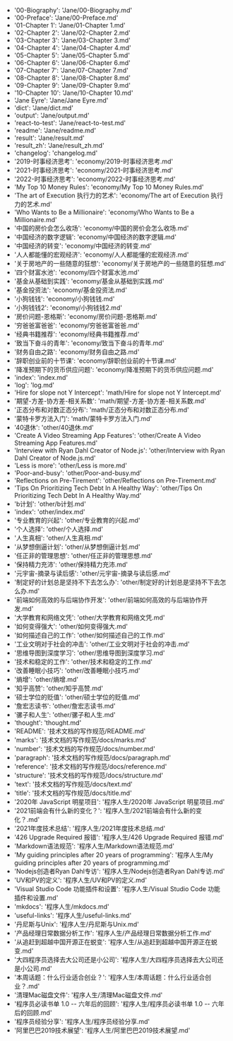 - '00-Biography': 'Jane/00-Biography.md'
- '00-Preface': 'Jane/00-Preface.md'
- '01-Chapter 1': 'Jane/01-Chapter 1.md'
- '02-Chapter 2': 'Jane/02-Chapter 2.md'
- '03-Chapter 3': 'Jane/03-Chapter 3.md'
- '04-Chapter 4': 'Jane/04-Chapter 4.md'
- '05-Chapter 5': 'Jane/05-Chapter 5.md'
- '06-Chapter 6': 'Jane/06-Chapter 6.md'
- '07-Chapter 7': 'Jane/07-Chapter 7.md'
- '08-Chapter 8': 'Jane/08-Chapter 8.md'
- '09-Chapter 9': 'Jane/09-Chapter 9.md'
- '10-Chapter 10': 'Jane/10-Chapter 10.md'
- 'Jane Eyre': 'Jane/Jane Eyre.md'
- 'dict': 'Jane/dict.md'
- 'output': 'Jane/output.md'
- 'react-to-test': 'Jane/react-to-test.md'
- 'readme': 'Jane/readme.md'
- 'result': 'Jane/result.md'
- 'result_zh': 'Jane/result_zh.md'
- 'changelog': 'changelog.md'
- '2019-时事经济思考': 'economy/2019-时事经济思考.md'
- '2021-时事经济思考': 'economy/2021-时事经济思考.md'
- '2022-时事经济思考': 'economy/2022-时事经济思考.md'
- 'My Top 10 Money Rules': 'economy/My Top 10 Money Rules.md'
- 'The art of Execution 执行力的艺术': 'economy/The art of Execution 执行力的艺术.md'
- 'Who Wants to Be a Millionaire': 'economy/Who Wants to Be a Millionaire.md'
- '中国的房价会怎么收场': 'economy/中国的房价会怎么收场.md'
- '中国经济的数字逻辑': 'economy/中国经济的数字逻辑.md'
- '中国经济的转变': 'economy/中国经济的转变.md'
- '人人都能懂的宏观经济': 'economy/人人都能懂的宏观经济.md'
- '关于房地产的一些随意的狂想': 'economy/关于房地产的一些随意的狂想.md'
- '四个财富水池': 'economy/四个财富水池.md'
- '基金从基础到实践': 'economy/基金从基础到实践.md'
- '基金投资法': 'economy/基金投资法.md'
- '小狗钱钱': 'economy/小狗钱钱.md'
- '小狗钱钱2': 'economy/小狗钱钱2.md'
- '房价问题-恩格斯': 'economy/房价问题-恩格斯.md'
- '穷爸爸富爸爸': 'economy/穷爸爸富爸爸.md'
- '经典书籍推荐': 'economy/经典书籍推荐.md'
- '致当下奋斗的青年': 'economy/致当下奋斗的青年.md'
- '财务自由之路': 'economy/财务自由之路.md'
- '辞职创业前的十节课': 'economy/辞职创业前的十节课.md'
- '降准预期下的货币供应问题': 'economy/降准预期下的货币供应问题.md'
- 'index': 'index.md'
- 'log': 'log.md'
- 'Hire for slope not Y Intercept': 'math/Hire for slope not Y Intercept.md'
- '期望-方差-协方差-相关系数': 'math/期望-方差-协方差-相关系数.md'
- '正态分布和对数正态分布': 'math/正态分布和对数正态分布.md'
- '蒙特卡罗方法入门': 'math/蒙特卡罗方法入门.md'
- '40退休': 'other/40退休.md'
- 'Create A Video Streaming App Features': 'other/Create A Video Streaming App Features.md'
- 'Interview with Ryan Dahl Creator of Node.js': 'other/Interview with Ryan Dahl Creator of Node.js.md'
- 'Less is more': 'other/Less is more.md'
- 'Poor-and-busy': 'other/Poor-and-busy.md'
- 'Reflections on Pre-Tirement': 'other/Reflections on Pre-Tirement.md'
- 'Tips On Prioritizing Tech Debt In A Healthy Way': 'other/Tips On Prioritizing Tech Debt In A Healthy Way.md'
- 'b计划': 'other/b计划.md'
- 'index': 'other/index.md'
- '专业教育的兴起': 'other/专业教育的兴起.md'
- '个人选择': 'other/个人选择.md'
- '人生真相': 'other/人生真相.md'
- '从梦想倒逼计划': 'other/从梦想倒逼计划.md'
- '任正非的管理思想': 'other/任正非的管理思想.md'
- '保持精力充沛': 'other/保持精力充沛.md'
- '元宇宙-摘录与读后感': 'other/元宇宙-摘录与读后感.md'
- '制定好的计划总是坚持不下去怎么办': 'other/制定好的计划总是坚持不下去怎么办.md'
- '前端如何高效的与后端协作开发': 'other/前端如何高效的与后端协作开发.md'
- '大学教育和网络文凭': 'other/大学教育和网络文凭.md'
- '如何变得强大': 'other/如何变得强大.md'
- '如何描述自己的工作': 'other/如何描述自己的工作.md'
- '工业文明对于社会的冲击': 'other/工业文明对于社会的冲击.md'
- '思维导图到深度学习': 'other/思维导图到深度学习.md'
- '技术和稳定的工作': 'other/技术和稳定的工作.md'
- '改善睡眠小技巧': 'other/改善睡眠小技巧.md'
- '熵增': 'other/熵增.md'
- '知乎高赞': 'other/知乎高赞.md'
- '硕士学位的贬值': 'other/硕士学位的贬值.md'
- '詹宏志读书': 'other/詹宏志读书.md'
- '骡子和人生': 'other/骡子和人生.md'
- 'thought': 'thought.md'
- 'README': '技术文档的写作规范/README.md'
- 'marks': '技术文档的写作规范/docs/marks.md'
- 'number': '技术文档的写作规范/docs/number.md'
- 'paragraph': '技术文档的写作规范/docs/paragraph.md'
- 'reference': '技术文档的写作规范/docs/reference.md'
- 'structure': '技术文档的写作规范/docs/structure.md'
- 'text': '技术文档的写作规范/docs/text.md'
- 'title': '技术文档的写作规范/docs/title.md'
- '2020年 JavaScript 明星项目': '程序人生/2020年 JavaScript 明星项目.md'
- '2021前端会有什么新的变化？': '程序人生/2021前端会有什么新的变化？.md'
- '2021年度技术总结': '程序人生/2021年度技术总结.md'
- '426 Upgrade Required 报错': '程序人生/426 Upgrade Required 报错.md'
- 'Markdown语法规范': '程序人生/Markdown语法规范.md'
- 'My guiding principles after 20 years of programming': '程序人生/My guiding principles after 20 years of programming.md'
- 'Nodejs创造者Ryan Dahl专访': '程序人生/Nodejs创造者Ryan Dahl专访.md'
- 'UV和PV的定义': '程序人生/UV和PV的定义.md'
- 'Visual Studio Code 功能插件和设置': '程序人生/Visual Studio Code 功能插件和设置.md'
- 'mkdocs': '程序人生/mkdocs.md'
- 'useful-links': '程序人生/useful-links.md'
- '丹尼斯与Unix': '程序人生/丹尼斯与Unix.md'
- '产品经理日常数据分析工作': '程序人生/产品经理日常数据分析工作.md'
- '从追赶到超越中国开源正在蜕变': '程序人生/从追赶到超越中国开源正在蜕变.md'
- '大四程序员选择去大公司还是小公司': '程序人生/大四程序员选择去大公司还是小公司.md'
- '本周话题：什么行业适合创业？': '程序人生/本周话题：什么行业适合创业？.md'
- '清理Mac磁盘文件': '程序人生/清理Mac磁盘文件.md'
- '程序员必读书单 1.0 -- 六年后的回顾': '程序人生/程序员必读书单 1.0 -- 六年后的回顾.md'
- '程序员经验分享': '程序人生/程序员经验分享.md'
- '阿里巴巴2019技术展望': '程序人生/阿里巴巴2019技术展望.md'

